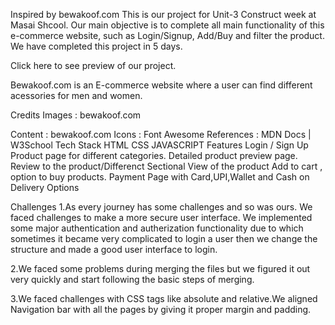 Inspired by bewakoof.com
This is our project for Unit-3 Construct week at Masai Shcool. Our main objective is to complete all main functionality of this e-commerce website, such as Login/Signup, Add/Buy and filter the product. We have completed this project in 5 days.

Click here to see preview of our project.

Bewakoof.com is an E-commerce website where a user can find different acessories for men and women.

Credits
Images : bewakoof.com

Content : bewakoof.com
Icons : Font Awesome
References : MDN Docs | W3School
Tech Stack
HTML
CSS
JAVASCRIPT
Features
Login / Sign Up Product page for different categories. Detailed product preview page. Review to the product/Differenct Sectional View of the product Add to cart , option to buy products. Payment Page with Card,UPI,Wallet and Cash on Delivery Options

Challenges
1.As every journey has some challenges and so was ours. We faced challenges to make a more secure user interface. We implemented some major authentication and autherization functionality due to which sometimes it became very complicated to login a user then we change the structure and made a good user interface to login.

2.We faced some problems during merging the files but we figured it out very quickly and start following the basic steps of merging.

3.We faced challenges with CSS tags like absolute and relative.We aligned Navigation bar with all the pages by giving it proper margin and padding.
